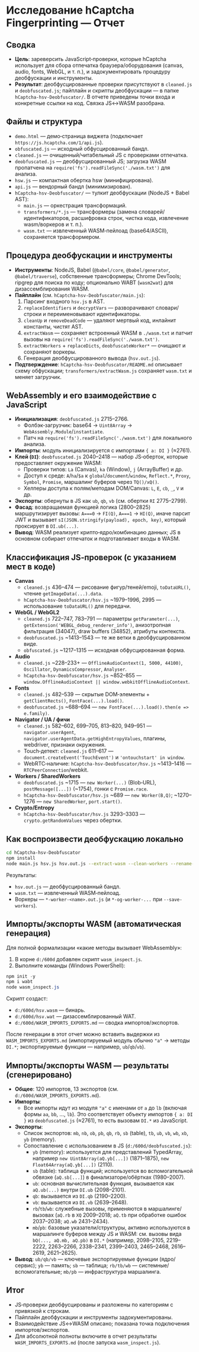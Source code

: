 # Исследование hCaptcha Fingerprinting — Отчет

## Сводка
- **Цель**: зареверсить JavaScript‑проверки, которые hCaptcha использует для сбора отпечатка браузера/оборудования (canvas, audio, fonts, WebGL, и т. п.), и задокументировать процедуру деобфускации и инструменты.
- **Результат**: деобфусцированные проверки присутствуют в `cleaned.js` и `deobfuscated.js`; пайплайн и скрипты деобфускации — в папке `hCaptcha-hsv-Deobfuscator/`. В отчете приведены точки входа и конкретные ссылки на код. Связка JS↔WASM разобрана.

## Файлы и структура
- `demo.html` — демо‑страница виджета (подключает `https://js.hcaptcha.com/1/api.js`).
- `obfuscated.js` — исходный обфусцированный бандл.
- `cleaned.js` — очищенный/читабельный JS c проверками отпечатка.
- `deobfuscated.js` — деобфусцированный JS; загрузка WASM пропатчена на `require('fs').readFileSync('./wasm.txt')` для анализа.
- `hsw.js` — компактная обертка hsw (минифицирована).
- `api.js` — вендорный бандл (минимизирован).
- `hCaptcha-hsv-Deobfuscator/` — тулкит деобфускации (NodeJS + Babel AST):
  - `main.js` — оркестрация трансформаций.
  - `transformers/*.js` — трансформеры (замена словарей/идентификаторов, расшифровка строк, чистка кода, извлечение wasm/воркеров и т. п.).
  - `wasm.txt` — извлеченный WASM‑пейлоад (base64/ASCII), сохраняется трансформером.

## Процедура деобфускации и инструменты
- **Инструменты**: NodeJS, Babel (`@babel/core`, `@babel/generator`, `@babel/traverse`), собственные трансформеры; Chrome DevTools; ripgrep для поиска по коду; опционально WABT (`wasm2wat`) для дизассемблирования WASM.
- **Пайплайн** (см. `hCaptcha-hsv-Deobfuscator/main.js`):
  1. Парсинг входного `hsv.js` в AST.
  2. `replaceIdentifiers` и `decryptVars` — разворачивают словари/строки и переименовывают идентификаторы.
  3. `cleanUp` и `removeDeadCode` — удаляют мертвый код, инлайнит константы, чистят AST.
  4. `extractWasm` — сохраняет встроенный WASM в `./wasm.txt` и патчит вызовы на `require('fs').readFileSync('./wasm.txt')`.
  5. `extractWorkers` + `replaceDicts`, `deobfuscateWorker*` — очищают и сохраняют воркеры.
  6. Генерация деобфусцированного вывода (`hsv.out.js`).
- **Подтверждение**: `hCaptcha-hsv-Deobfuscator/README.md` описывает схему обфускации; `transformers/extractWasm.js` сохраняет `wasm.txt` и меняет загрузчик.

## WebAssembly и его взаимодействие с JavaScript
- **Инициализация**: `deobfuscated.js` 2715–2766.
  - Фолбэк‑загрузчик: base64 → `Uint8Array` → `WebAssembly.Module`/`instantiate`.
  - Патч на `require('fs').readFileSync('./wasm.txt')` для локального анализа.
- **Импорты**: модуль инициализируется с импортами `{ a: DI }` (≈2761).
- **Клей (`DI`)**: `deobfuscated.js` 2040–2418 — набор JS‑оберток, которые предоставляет окружение WASM:
  - Проверки типов: `La` (Canvas), `ka` (Window), `j` (ArrayBuffer) и др.
  - Доступ к среде: `A`/`ha`/`$a` к `global`/`document`/`window`, `Reflect.*`, `Proxy`, `Symbol`, `Promise`, маршалинг буферов через `TQ()/xQ()`.
  - Хелперы доступа к полям/методам DOM/Canvas: `L`, `E`, `cb`, `_`, `V` и др.
- **Экспорты**: обернуты в JS как `ub`, `qb`, `vb` (см. обертки `RI` 2775–2799).
- **Фасад**: возвращаемая функцией логика (2800–2825) маршрутизирует вызовы: `A===0` → `FI(Q)`, `A===1` → `HI(Q)`, иначе парсит JWT и вызывает `sI(JSON.stringify(payload), epoch, key)`, который проксирует в `DI.ub(...)`.
- **Вывод**: WASM реализует крипто‑ядро/комбинацию данных; JS в основном собирает отпечаток и подготавливает входы в WASM.

## Классификация JS‑проверок (с указанием мест в коде)
- **Canvas**
  - `cleaned.js` 436–474 — рисование фигур/теней/emoji, `toDataURL()`, чтение `getImageData(...).data`.
  - `hCaptcha-hsv-Deobfuscator/hsv.js` ~1979–1996, 2995 — использование `toDataURL()` для передачи.
- **WebGL / WebGL2**
  - `cleaned.js` 722–747, 783–791 — параметры `getParameter(...)`, `getExtension('WEBGL_debug_renderer_info')`, анизотропная фильтрация (34047), draw buffers (34852), атрибуты контекста.
  - `deobfuscated.js` ~1413–1543 — те же ветки в деобфусцированном виде.
  - `obfuscated.js` ~1217–1315 — исходная обфусцированная форма.
- **Audio**
  - `cleaned.js` ~228–233+ — `OfflineAudioContext(1, 5000, 44100)`, `Oscillator`, `DynamicsCompressor`, `Analyser`.
  - `hCaptcha-hsv-Deobfuscator/hsv.js` ~852–855 — `window.OfflineAudioContext || window.webkitOfflineAudioContext`.
- **Fonts**
  - `cleaned.js` 482–539 — скрытые DOM‑элементы + `getClientRects()`, `FontFace(...).load()`.
  - `deobfuscated.js` ~688–694 — `new FontFace(...).load().then(e => e.family)`.
- **Navigator / UA / фичи**
  - `cleaned.js` 582–602, 699–705, 813–820, 949–951 — `navigator.userAgent`, `navigator.userAgentData.getHighEntropyValues`, плагины, webdriver, признаки окружения.
  - Touch‑детект: `cleaned.js` 611–617 — `document.createEvent('TouchEvent')` и `'ontouchstart' in window`.
  - WebRTC‑наличие: `hCaptcha-hsv-Deobfuscator/hsv.js` ~1413–1416 — `RTCPeerConnection`/webkit.
- **Workers / SharedWorkers**
  - `deobfuscated.js` ~1715 — `new Worker(...)` (Blob‑URL), `postMessage([...])` (~1754), гонки с `Promise.race`.
  - `hCaptcha-hsv-Deobfuscator/hsv.js` ~689 — `new Worker(B,Q)`; ~1270–1276 — `new SharedWorker`, `port.start()`.
- **Crypto/Entropy**
  - `hCaptcha-hsv-Deobfuscator/hsv.js` 3293–3303 — `crypto.getRandomValues` через обертки.

## Как воспроизвести деобфускацию локально
```bash
cd hCaptcha-hsv-Deobfuscator
npm install
node main.js hsv.js hsv.out.js --extract-wasm --clean-workers --rename-workers --save-workers
```
Результаты:
- `hsv.out.js` — деобфусцированный бандл.
- `wasm.txt` — извлеченный WASM‑пейлоад.
- Воркеры — `*-worker-<name>.out.js` (и `*-og-worker-...` при `--save-workers`).

## Импорты/экспорты WASM (автоматическая генерация)
Для полной формализации «какие методы вызывает WebAssembly»:
1. В корне `d:/600d` добавлен скрипт `wasm_inspect.js`.
2. Выполните команды (Windows PowerShell):
```powershell
npm init -y
npm i wabt
node wasm_inspect.js
```
Скрипт создаст:
- `d:/600d/hsv.wasm` — бинарь.
- `d:/600d/hsv.wat` — дизассемблированный WAT.
- `d:/600d/WASM_IMPORTS_EXPORTS.md` — сводка импортов/экспортов.

После генерации в этот отчет можно вставить выдержки из `WASM_IMPORTS_EXPORTS.md` (импортируемый модуль обычно `"a"` → методы `DI.*`; экспортируемые функции — например, `ub`/`qb`/`vb`).

## Импорты/экспорты WASM — результаты (сгенерировано)
- **Общее**: 120 импортов, 13 экспортов (см. `d:/600d/WASM_IMPORTS_EXPORTS.md`).
- **Импорты**:
  - Все импорты идут из модуля `"a"` с именами от `a` до `lb` (включая формы `aa`, `bb`, ..., `lb`). Это соответствует объекту импортов `{ a: DI }` из `deobfuscated.js` (≈2761), то есть вызовам `DI.*` из JavaScript.
- **Экспорты**:
  - Список экспортов: `mb`, `nb`, `ob`, `pb`, `qb`, `rb`, `sb` (table), `tb`, `ub`, `vb`, `wb`, `xb`, `yb` (memory).
  - Сопоставление с использованием в JS (`d:/600d/deobfuscated.js`):
    - `yb` (memory): используется для представлений TypedArray, например `new Uint8Array(aQ.yb[...])` (1871–1875), `new Float64Array(aQ.yb[...])` (2110).
    - `sb` (table): таблица функций; используется во вспомогательной обвязке (`aQ.sb[...]`) в финализаторе/обёртках (1980–2007).
    - `ub`: основная вычислительная функция, вызывается как `aQ.ub(...)` внутри `DI.ub` (2098–2101).
    - `qb`: вызывается из `DI.qb` (2190–2200).
    - `vb`: вызывается из `DI.vb` (2639–2648).
    - `rb`/`tb`/`wb`: служебные вызовы, применяются в маршалинге/вызовах (`aQ.rb` в `XQ` 2009–2018; `aQ.tb` при обработке ошибок 2037–2038; `aQ.wb` 2431–2434).
    - `mb`/`pb`: базовые указатели/структуры, активно используются в маршалинге буферов между JS и WASM: см. вызовы вида `bQ(..., aQ.mb, aQ.pb)` в `DI.*` (например, 2098–2105, 2219–2222, 2263–2266, 2338–2341, 2399–2403, 2465–2468, 2616–2619, 2621–2625).
- **Вывод**: `ub/qb/vb` — ключевые экспортируемые функции (ядро/сервис); `yb` — память; `sb` — таблица; `rb/tb/wb` — системные/вспомогательные; `mb/pb` — инфраструктура маршалинга.

## Итог
- JS‑проверки деобфусцированы и разложены по категориям с привязкой к строкам.
- Пайплайн деобфускации и инструменты задокументированы.
- Взаимодействие JS↔WASM описано; показана точка подключения импортов/экспортов.
- Для абсолютной полноты включите в отчет результаты `WASM_IMPORTS_EXPORTS.md` (после запуска `wasm_inspect.js`).
